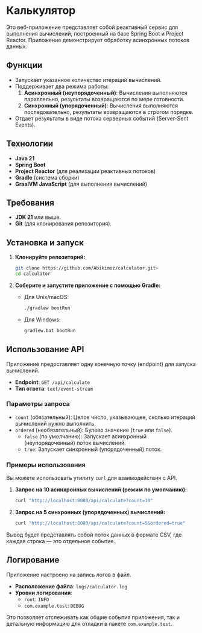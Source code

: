 # Калькулятор

Это веб-приложение представляет собой реактивный сервис для выполнения вычислений, построенный на базе Spring Boot и Project Reactor. Приложение демонстрирует обработку асинхронных потоков данных.

## Функции

*   Запускает указанное количество итераций вычислений.
*   Поддерживает два режима работы:
    1.  **Асинхронный (неупорядоченный)**: Вычисления выполняются параллельно, результаты возвращаются по мере готовности.
    2.  **Синхронный (упорядоченный)**: Вычисления выполняются последовательно, результаты возвращаются в строгом порядке.
*   Отдает результаты в виде потока серверных событий (Server-Sent Events).

## Технологии

*   **Java 21**
*   **Spring Boot**
*   **Project Reactor** (для реализации реактивных потоков)
*   **Gradle** (система сборки)
*   **GraalVM JavaScript** (для выполнения вычислений)

## Требования

*   **JDK 21** или выше.
*   **Git** (для клонирования репозитория).

## Установка и запуск

1.  **Клонируйте репозиторий:**
    ```bash
    git clone https://github.com/Abikimoz/calculator.git>
    cd calculator
    ```

2.  **Соберите и запустите приложение с помощью Gradle:**
    *   Для Unix/macOS:
        ```bash
        ./gradlew bootRun
        ```
    *   Для Windows:
        ```bash
        gradlew.bat bootRun
        ```

## Использование API

Приложение предоставляет одну конечную точку (endpoint) для запуска вычислений.

*   **Endpoint**: `GET /api/calculate`
*   **Тип ответа**: `text/event-stream`

### Параметры запроса

*   `count` (обязательный): Целое число, указывающее, сколько итераций вычислений нужно выполнить.
*   `ordered` (необязательный): Булево значение (`true` или `false`).
    *   `false` (по умолчанию): Запускает асинхронный (неупорядоченный) поток вычислений.
    *   `true`: Запускает синхронный (упорядоченный) поток.

### Примеры использования

Вы можете использовать утилиту `curl` для взаимодействия с API.

1.  **Запрос на 10 асинхронных вычислений (режим по умолчанию):**
    ```bash
    curl "http://localhost:8080/api/calculate?count=10"
    ```

2.  **Запрос на 5 синхронных (упорядоченных) вычислений:**
    ```bash
    curl "http://localhost:8080/api/calculate?count=5&ordered=true"
    ```

Вывод будет представлять собой поток данных в формате CSV, где каждая строка — это отдельное событие.

## Логирование

Приложение настроено на запись логов в файл.

*   **Расположение файла**: `logs/calculator.log`
*   **Уровни логирования**:
    *   `root`: `INFO`
    *   `com.example.test`: `DEBUG`

Это позволяет отслеживать как общие события приложения, так и детальную информацию для отладки в пакете `com.example.test`.
